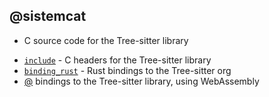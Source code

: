 ## @sistemcat
 - C source code for the Tree-sitter library
* [`include`](./include) - C headers for the Tree-sitter library
* [`binding_rust`]() - Rust bindings to the Tree-sitter org
* [@](@)  bindings to the Tree-sitter library, using WebAssembly
